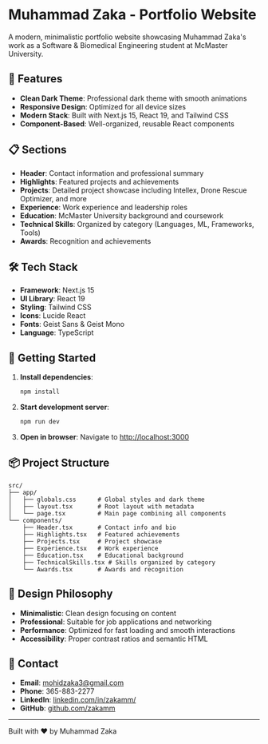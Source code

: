 # Muhammad Zaka - Portfolio Website

A modern, minimalistic portfolio website showcasing Muhammad Zaka's work as a Software & Biomedical Engineering student at McMaster University.

## 🚀 Features

- **Clean Dark Theme**: Professional dark theme with smooth animations
- **Responsive Design**: Optimized for all device sizes
- **Modern Stack**: Built with Next.js 15, React 19, and Tailwind CSS
- **Component-Based**: Well-organized, reusable React components

## 📋 Sections

- **Header**: Contact information and professional summary
- **Highlights**: Featured projects and achievements
- **Projects**: Detailed project showcase including Intellex, Drone Rescue Optimizer, and more
- **Experience**: Work experience and leadership roles
- **Education**: McMaster University background and coursework
- **Technical Skills**: Organized by category (Languages, ML, Frameworks, Tools)
- **Awards**: Recognition and achievements

## 🛠️ Tech Stack

- **Framework**: Next.js 15
- **UI Library**: React 19
- **Styling**: Tailwind CSS
- **Icons**: Lucide React
- **Fonts**: Geist Sans & Geist Mono
- **Language**: TypeScript

## 🚀 Getting Started

1. **Install dependencies**:

   ```bash
   npm install
   ```

2. **Start development server**:

   ```bash
   npm run dev
   ```

3. **Open in browser**:
   Navigate to [http://localhost:3000](http://localhost:3000)

## 📦 Project Structure

```
src/
├── app/
│   ├── globals.css      # Global styles and dark theme
│   ├── layout.tsx       # Root layout with metadata
│   └── page.tsx         # Main page combining all components
└── components/
    ├── Header.tsx       # Contact info and bio
    ├── Highlights.tsx   # Featured achievements
    ├── Projects.tsx     # Project showcase
    ├── Experience.tsx   # Work experience
    ├── Education.tsx    # Educational background
    ├── TechnicalSkills.tsx # Skills organized by category
    └── Awards.tsx       # Awards and recognition
```

## 🎨 Design Philosophy

- **Minimalistic**: Clean design focusing on content
- **Professional**: Suitable for job applications and networking
- **Performance**: Optimized for fast loading and smooth interactions
- **Accessibility**: Proper contrast ratios and semantic HTML

## 📧 Contact

- **Email**: mohidzaka3@gmail.com
- **Phone**: 365-883-2277
- **LinkedIn**: [linkedin.com/in/zakamm/](https://linkedin.com/in/zakamm/)
- **GitHub**: [github.com/zakamm](https://github.com/zakamm)

---

Built with ❤️ by Muhammad Zaka
